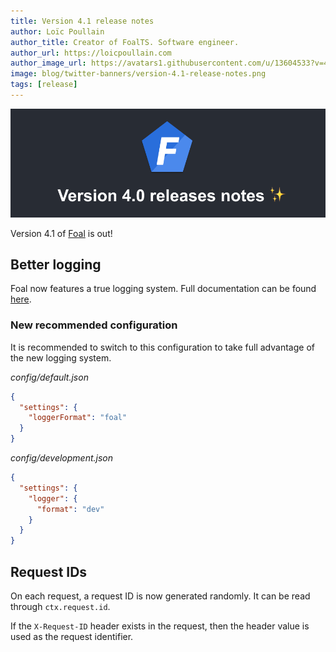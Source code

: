 ```yaml
---
title: Version 4.1 release notes
author: Loïc Poullain
author_title: Creator of FoalTS. Software engineer.
author_url: https://loicpoullain.com
author_image_url: https://avatars1.githubusercontent.com/u/13604533?v=4
image: blog/twitter-banners/version-4.1-release-notes.png
tags: [release]
---
```


![Banner](./assets/version-4.1-is-here/banner.png)

Version 4.1 of [Foal](https://foalts.org/) is out!

<!--truncate-->

## Better logging

Foal now features a true logging system. Full documentation can be found [here](../docs/common/logging).

### New recommended configuration

It is recommended to switch to this configuration to take full advantage of the new logging system.

*config/default.json*
```json
{
  "settings": {
    "loggerFormat": "foal"
  }
}
```

*config/development.json*
```json
{
  "settings": {
    "logger": {
      "format": "dev"
    }
  }
}
```

## Request IDs

On each request, a request ID is now generated randomly. It can be read through `ctx.request.id`.

If the `X-Request-ID` header exists in the request, then the header value is used as the request identifier.
